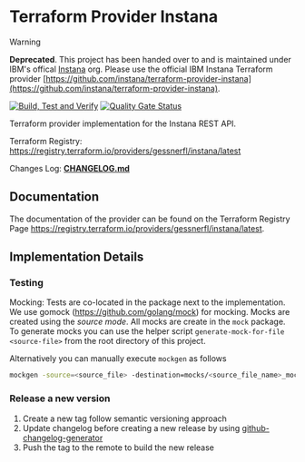 # Terraform Provider Instana

> [!WARNING] 
> **Deprecated**. This project has been handed over to and is maintained under IBM's offical [Instana](https://github.com/instana) org. Please use the official IBM Instana Terraform provider [https://github.com/instana/terraform-provider-instana](https://github.com/instana/terraform-provider-instana).

[![Build, Test and Verify](https://github.com/gessnerfl/terraform-provider-instana/actions/workflows/build.yml/badge.svg)](https://github.com/gessnerfl/terraform-provider-instana/actions/workflows/build.yml)
[![Quality Gate Status](https://sonarcloud.io/api/project_badges/measure?project=de.gessnerfl.terraform-provider-instana&metric=alert_status)](https://sonarcloud.io/dashboard?id=de.gessnerfl.terraform-provider-instana)

Terraform provider implementation for the Instana REST API.

Terraform Registry: <https://registry.terraform.io/providers/gessnerfl/instana/latest>

Changes Log: **[CHANGELOG.md](https://github.com/gessnerfl/terraform-provider-instana/blob/master/CHANGELOG.md)**

## Documentation

The documentation of the provider can be found on the Terraform Registry Page <https://registry.terraform.io/providers/gessnerfl/instana/latest>.

## Implementation Details

### Testing

 Mocking:
 Tests are co-located in the package next to the implementation. We use gomock (<https://github.com/golang/mock>) for mocking. Mocks are 
 created using the *source mode*. All mocks are create in the `mock` package. To generate mocks you can use the helper script 
 `generate-mock-for-file <source-file>` from the root directory of this project.

 Alternatively you can manually execute `mockgen` as follows

```bash
mockgen -source=<source_file> -destination=mocks/<source_file_name>_mocks.go -package=mocks
```

### Release a new version

1. Create a new tag follow semantic versioning approach
2. Update changelog before creating a new release by using [github-changelog-generator](https://github.com/github-changelog-generator/github-changelog-generator)
3. Push the tag to the remote to build the new release
